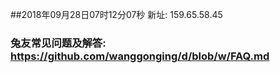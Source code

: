 ##2018年09月28日07时12分07秒 新址: 159.65.58.45
### 兔友常见问题及解答: https://github.com/wanggonging/d/blob/w/FAQ.md
